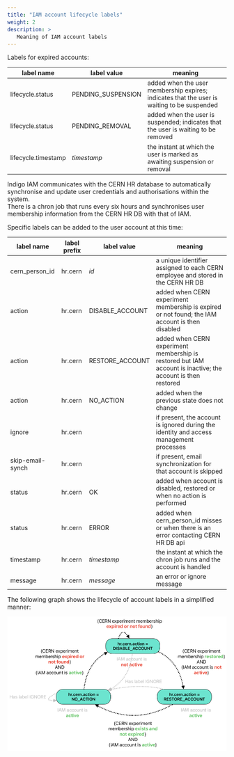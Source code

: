 ```yaml
---
title: "IAM account lifecycle labels"
weight: 2
description: >
   Meaning of IAM account labels
---
```


Labels for expired accounts:

|    label name    |               label value               |                                              meaning                                         |
|------------------|-----------------------------------------|----------------------------------------------------------------------------------------------|
| lifecycle.status | PENDING_SUSPENSION                      | added when the user membership expires; indicates that the user is waiting to be suspended   |
| lifecycle.status | PENDING_REMOVAL                         | added when the user is suspended; indicates that the user is waiting to be removed           |
| lifecycle.timestamp | _timestamp_                          | the instant at which the user is marked as awaiting suspension or removal                    |


Indigo IAM communicates with the CERN HR database to automatically synchronise and update user credentials and authorisations within the system.  
There is a chron job that runs every six hours and synchronises user membership information from the CERN HR DB with that of IAM.

Specific labels can be added to the user account at this time:

|    label name    |               label prefix               |        label value     |                                             meaning                                                          |
|------------------|------------------------------------------|------------------------|--------------------------------------------------------------------------------------------------------------|
| cern_person_id   |                hr.cern                   |    _id_                | a unique identifier assigned to each CERN employee and stored in the CERN HR DB                              |
| action           |                hr.cern                   |    DISABLE_ACCOUNT     | added when CERN experiment membership is expired or not found; the IAM account is then disabled              |
| action           |                hr.cern                   |    RESTORE_ACCOUNT     | added when CERN experiment membership is restored but IAM account is inactive; the account is then restored  |
| action           |                hr.cern                   |    NO_ACTION           | added when the previous state does not change                                                                |
| ignore           |                hr.cern                   |                        | if present, the account is ignored during the identity and access management processes                       |
| skip-email-synch |                hr.cern                   |                        | if present, email synchronization for that account is skipped                                                |
| status           |                hr.cern                   |    OK                  | added when account is disabled, restored or when no action is performed                                      |
| status           |                hr.cern                   |    ERROR               | added when cern_person_id misses or when there is an error contacting CERN HR DB api                         |
| timestamp        |                hr.cern                   |    _timestamp_         | the instant at which the chron job runs and the account is handled                                           |
| message          |                hr.cern                   |    _message_           | an error or ignore message                                                                                   |

The following graph shows the lifecycle of account labels in a simplified manner:

![Account lifecycle labels](images/account-lifecycle-labels.png)